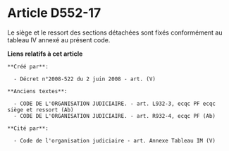 # Article D552-17

Le siège et le ressort des sections détachées sont fixés conformément au tableau IV annexé au présent code.

**Liens relatifs à cet article**

	**Créé par**:

	  - Décret n°2008-522 du 2 juin 2008 - art. (V)

	**Anciens textes**:

	  - CODE DE L'ORGANISATION JUDICIAIRE. - art. L932-3, ecqc PF ecqc siège et ressort (Ab)
	  - CODE DE L'ORGANISATION JUDICIAIRE. - art. R932-4, ecqc PF (Ab)

	**Cité par**:

	  - Code de l'organisation judiciaire - art. Annexe Tableau IM (V)
